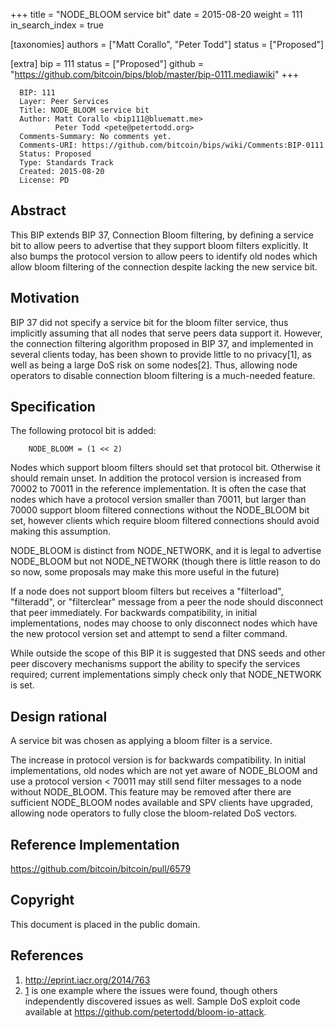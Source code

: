 +++
title = "NODE_BLOOM service bit"
date = 2015-08-20
weight = 111
in_search_index = true

[taxonomies]
authors = ["Matt Corallo", "Peter Todd"]
status = ["Proposed"]

[extra]
bip = 111
status = ["Proposed"]
github = "https://github.com/bitcoin/bips/blob/master/bip-0111.mediawiki"
+++

``` 
  BIP: 111
  Layer: Peer Services
  Title: NODE_BLOOM service bit
  Author: Matt Corallo <bip111@bluematt.me>
          Peter Todd <pete@petertodd.org>
  Comments-Summary: No comments yet.
  Comments-URI: https://github.com/bitcoin/bips/wiki/Comments:BIP-0111
  Status: Proposed
  Type: Standards Track
  Created: 2015-08-20
  License: PD
```

## Abstract

This BIP extends BIP 37, Connection Bloom filtering, by defining a
service bit to allow peers to advertise that they support bloom filters
explicitly. It also bumps the protocol version to allow peers to
identify old nodes which allow bloom filtering of the connection despite
lacking the new service bit.

## Motivation

BIP 37 did not specify a service bit for the bloom filter service, thus
implicitly assuming that all nodes that serve peers data support it.
However, the connection filtering algorithm proposed in BIP 37, and
implemented in several clients today, has been shown to provide little
to no privacy\[1\], as well as being a large DoS risk on some
nodes\[2\]. Thus, allowing node operators to disable connection bloom
filtering is a much-needed feature.

## Specification

The following protocol bit is added:

``` 
    NODE_BLOOM = (1 << 2)
```

Nodes which support bloom filters should set that protocol bit.
Otherwise it should remain unset. In addition the protocol version is
increased from 70002 to 70011 in the reference implementation. It is
often the case that nodes which have a protocol version smaller than
70011, but larger than 70000 support bloom filtered connections without
the NODE\_BLOOM bit set, however clients which require bloom filtered
connections should avoid making this assumption.

NODE\_BLOOM is distinct from NODE\_NETWORK, and it is legal to advertise
NODE\_BLOOM but not NODE\_NETWORK (though there is little reason to do
so now, some proposals may make this more useful in the future)

If a node does not support bloom filters but receives a "filterload",
"filteradd", or "filterclear" message from a peer the node should
disconnect that peer immediately. For backwards compatibility, in
initial implementations, nodes may choose to only disconnect nodes which
have the new protocol version set and attempt to send a filter command.

While outside the scope of this BIP it is suggested that DNS seeds and
other peer discovery mechanisms support the ability to specify the
services required; current implementations simply check only that
NODE\_NETWORK is set.

## Design rational

A service bit was chosen as applying a bloom filter is a service.

The increase in protocol version is for backwards compatibility. In
initial implementations, old nodes which are not yet aware of
NODE\_BLOOM and use a protocol version \< 70011 may still send filter
messages to a node without NODE\_BLOOM. This feature may be removed
after there are sufficient NODE\_BLOOM nodes available and SPV clients
have upgraded, allowing node operators to fully close the bloom-related
DoS vectors.

## Reference Implementation

<https://github.com/bitcoin/bitcoin/pull/6579>

## Copyright

This document is placed in the public domain.

## References

<references>

1.  <http://eprint.iacr.org/2014/763>
2.  [1](http://lists.linuxfoundation.org/pipermail/bitcoin-dev/2013-July/003044.html)
    is one example where the issues were found, though others
    independently discovered issues as well. Sample DoS exploit code
    available at <https://github.com/petertodd/bloom-io-attack>.

